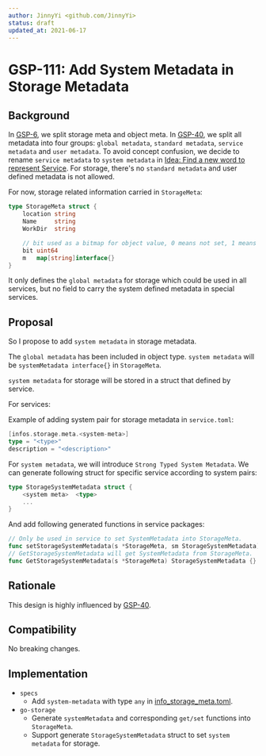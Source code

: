 ```yaml
---
author: JinnyYi <github.com/JinnyYi>
status: draft
updated_at: 2021-06-17
---
```


# GSP-111: Add System Metadata in Storage Metadata

## Background

In [GSP-6], we split storage meta and object meta. In [GSP-40], we split all metadata into four groups: `global metadata`, `standard metadata`, `service metadata` and `user metadata`. To avoid concept confusion, we decide to rename `service metadata` to `system metadata` in [Idea: Find a new word to represent Service]. For storage, there's no `standard metadata` and user defined metadata is not allowed.

For now, storage related information carried in `StorageMeta`:

```go
type StorageMeta struct {
	location string
	Name     string
	WorkDir  string

	// bit used as a bitmap for object value, 0 means not set, 1 means set
	bit uint64
	m   map[string]interface{}
}
```

It only defines the `global metadata` for storage which could be used in all services, but no field to carry the system defined metadata in special services.

## Proposal

So I propose to add `system metadata` in storage metadata.

The `global metadata` has been included in object type. `system metadata` will be `systemMetadata interface{}` in `StorageMeta`. 

`system metadata` for storage will be stored in a struct that defined by service.

For services:

Example of adding system pair for storage metadata in `service.toml`:

```go
[infos.storage.meta.<system-meta>]
type = "<type>"
description = "<description>"
```

For `system metadata`, we will introduce `Strong Typed System Metadata`. We can generate following struct for specific service according to system pairs:

```go
type StorageSystemMetadata struct {
    <system meta>  <type>
    ...
}
```

And add following generated functions in service packages:

```go
// Only be used in service to set SystemMetadata into StorageMeta.
func setStorageSystemMetadata(s *StorageMeta, sm StorageSystemMetadata) {}
// GetStorageSystemMetadata will get SystemMetadata from StorageMeta.
func GetStorageSystemMetadata(s *StorageMeta) StorageSystemMetadata {}
```

## Rationale

This design is highly influenced by [GSP-40].

## Compatibility

No breaking changes.

## Implementation

- `specs`
  - Add `system-metadata` with type `any` in [info_storage_meta.toml].
- `go-storage`
  - Generate `systemMetadata` and corresponding `get/set` functions into `StorageMeta`.
  - Support generate `StorageSystemMetadata` struct to set `system metadata` for storage.


[GSP-6]: ./6-normalize-metadata.md
[GSP-40]: ./40-unify-object-metadata.md
[Idea: Find a new word to represent Service]: https://github.com/beyondstorage/specs/issues/114
[info_storage_meta.toml]: ../definitions/info_storage_meta.toml
